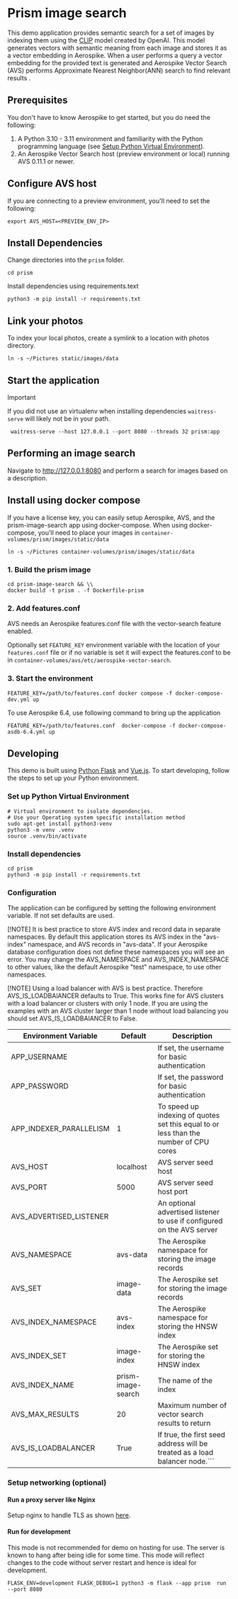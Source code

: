 # Prism image search
This demo application provides semantic search for a set of images
by indexing them using the [CLIP](https://huggingface.co/sentence-transformers/clip-ViT-B-32-multilingual-v1)
model created by OpenAI. This model generates vectors with semantic meaning 
from each image and stores it as a vector embedding in Aerospike. When a user
performs a query a vector embedding for the provided text is generated and
Aerospike Vector Search (AVS) performs Approximate Nearest Neighbor(ANN) search to find relevant results .

## Prerequisites
You don't have to know Aerospike to get started, but you do need the following:

1. A Python 3.10 - 3.11 environment and familiarity with the Python programming language (see [Setup Python Virtual Environment](./README.md#setup-python-virtual-environment)).
2. An Aerospike Vector Search host (preview environment or local) running AVS 0.11.1 or newer.

## Configure AVS host

If you are connecting to a preview environment, you'll need to set the following:
```shell
export AVS_HOST=<PREVIEW_ENV_IP>
```

## Install Dependencies
Change directories into the `prism` folder.

```shell
cd prism
```

Install dependencies using requirements.text 
```shell 
python3 -m pip install -r requirements.txt
```
## Link your photos
To index your local photos, create a symlink to a location with photos directory.

```shell
ln -s ~/Pictures static/images/data
```
## Start the application

> [!IMPORTANT]
> If you did not use an virtualenv when installing dependencies `waitress-serve` will
> likely not be in your path. 

```shell
 waitress-serve --host 127.0.0.1 --port 8080 --threads 32 prism:app
```

## Performing an image search
<!-- markdown-link-check-disable-next-line -->
Navigate to http://127.0.0.1:8080 and perform a search for images based on a
description.


## Install using docker compose
If you have a license key, you can easily setup Aerospike, AVS, and the prism-image-search
app using docker-compose. When using docker-compose, you'll need to place your images in `container-volumes/prism/images/static/data`

```shell
ln -s ~/Pictures container-volumes/prism/images/static/data
```

### 1. Build the prism image 
```
cd prism-image-search && \\
docker build -t prism . -f Dockerfile-prism
```
### 2. Add features.conf
AVS needs an Aerospike features.conf file with the vector-search feature enabled.

Optionally set `FEATURE_KEY` environment variable with the location of your `features.conf` file or 
if no variable is set it will expect the features.conf to be in  `container-volumes/avs/etc/aerospike-vector-search`.

### 3. Start the environment
```
FEATURE_KEY=/path/to/features.conf docker compose -f docker-compose-dev.yml up
```
To use Aerospike 6.4, use following command to bring up the application
```
FEATURE_KEY=/path/to/features.conf  docker-compose -f docker-compose-asdb-6.4.yml up
```

## Developing
This demo is built using [Python Flask](https://flask.palletsprojects.com/en/2.3.x/)
and [Vue.js](https://vuejs.org/). To start developing, follow the steps to 
set up your Python environment.

### Set up Python Virtual Environment

```shell
# Virtual environment to isolate dependencies.
# Use your Operating system specific installation method
sudo apt-get install python3-venv
python3 -m venv .venv
source .venv/bin/activate
```

### Install dependencies

```shell
cd prism
python3 -m pip install -r requirements.txt
```

### Configuration

The application can be configured by setting the following environment variable.
If not set defaults are used.

[!NOTE]
It is best practice to store AVS index and record data in separate namespaces.
By default this application stores its AVS index in the "avs-index" namespace, and AVS records in "avs-data".
If your Aerospike database configuration does not define these namespaces you will see an error.
You may change the AVS_NAMESPACE and AVS_INDEX_NAMESPACE to other values, like the default Aerospike "test" namespace, to use other namespaces.

[!NOTE]
Using a load balancer with AVS is best practice. Therefore AVS_IS_LOADBAlANCER defaults to True.
This works fine for AVS clusters with a load balancer or clusters with only 1 node. If you are using
the examples with an AVS cluster larger than 1 node without load balancing you should set AVS_IS_LOADBAlANCER to False.


| Environment Variable   | Default            | Description                                                     |
|------------------------|--------------------|-----------------------------------------------------------------|
| APP_USERNAME           |                    | If set, the username for basic authentication                   |
| APP_PASSWORD           |                    | If set, the password for basic authentication                   |
| APP_INDEXER_PARALLELISM| 1                  | To speed up indexing of quotes set this equal to or less than the number of CPU cores               |
| AVS_HOST               | localhost          | AVS server seed host                                            |
| AVS_PORT               | 5000               | AVS server seed host port                                       |
| AVS_ADVERTISED_LISTENER|                    | An optional advertised listener to use if configured on the AVS server                              |
| AVS_NAMESPACE     | avs-data               | The Aerospike namespace for storing the image records           |
| AVS_SET           | image-data         | The Aerospike set for storing the image records                 |
| AVS_INDEX_NAMESPACE     | avs-index               | The Aerospike namespace for storing the HNSW index              |
| AVS_INDEX_SET           | image-index        | The Aerospike set for storing the HNSW index                    |
| AVS_INDEX_NAME         | prism-image-search | The name of the  index                                          |
| AVS_MAX_RESULTS        | 20                 | Maximum number of vector search results to return               |
| AVS_IS_LOADBALANCER    | True              |                 If true, the first seed address will be treated as a load balancer node.```

### Setup networking (optional)

#### Run a proxy server like Nginx

Setup nginx to handle TLS as
shown [here](https://dev.to/thetrebelcc/how-to-run-a-flask-app-over-https-using-waitress-and-nginx-2020-235c).


#### Run for development

This mode is not recommended for demo on hosting for use. The server is known to
hang after being
idle for some time. This mode will reflect changes to the code without server
restart and hence is ideal for development.

```shell
FLASK_ENV=development FLASK_DEBUG=1 python3 -m flask --app prism  run --port 8080
```